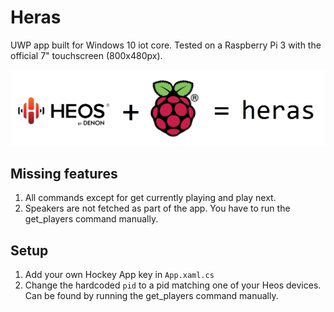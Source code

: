 # Heras
UWP app built for Windows 10 iot core. Tested on a Raspberry Pi 3 with the official 7" touchscreen (800x480px).

![Logo: Heos + Raspberry Pi = Heras](heos+raspberry+heras.png)
## Missing features 
1. All commands except for get currently playing and play next.
2. Speakers are not fetched as part of the app. You have to run the get_players command manually.

## Setup

1. Add your own Hockey App key in ```App.xaml.cs```
2. Change the hardcoded ```pid``` to a pid matching one of your Heos devices. Can be found by running the get_players command manually.
